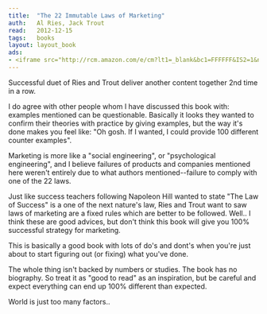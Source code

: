 ```yaml
---
title:	"The 22 Immutable Laws of Marketing"
auth:	Al Ries, Jack Trout
read:	2012-12-15
tags:	books
layout: layout_book
ads:
- <iframe src="http://rcm.amazon.com/e/cm?lt1=_blank&bc1=FFFFFF&IS2=1&npa=1&bg1=FFFFFF&fc1=000000&lc1=FF0000&t=wojcadamkoszh-20&o=1&p=8&l=as4&m=amazon&f=ifr&ref=ss_til&asins=0887306667" style="width:120px;height:240px;" scrolling="no" marginwidth="0" marginheight="0" frameborder="0"></iframe>
---
```

Successful duet of Ries and Trout deliver another content together 2nd time in a row.

I do agree with other people whom I have discussed this book with: examples
mentioned can be questionable. Basically it looks they wanted to confirm their
theories with practice by giving examples, but the way it's done makes you
feel like: "Oh gosh. If I wanted, I could provide 100 different counter
examples".

Marketing is more like a "social engineering", or "psychological
engineering", and I believe failures of products and companies mentioned
here weren't entirely due to what authors mentioned--failure to comply with
one of the 22 laws.

Just like success teachers following Napoleon Hill wanted to state "The Law
of Success" is a one of the next nature's law, Ries and Trout want to saw
laws of marketing are a fixed rules which are better to be followed. Well..
I think these are good advices, but don't think this book will give you 100%
successful strategy for marketing.

This is basically a good book with lots of do's and dont's when you're just
about to start figuring out (or fixing) what you've done.

The whole thing isn't backed by numbers or studies. The book has no
biography.  So treat it as "good to read" as an inspiration, but be careful
and expect everything can end up 100% different than expected.

World is just too many factors..
